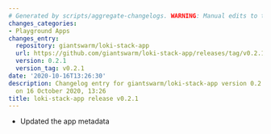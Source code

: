 ```yaml
---
# Generated by scripts/aggregate-changelogs. WARNING: Manual edits to this files will be overwritten.
changes_categories:
- Playground Apps
changes_entry:
  repository: giantswarm/loki-stack-app
  url: https://github.com/giantswarm/loki-stack-app/releases/tag/v0.2.1
  version: 0.2.1
  version_tag: v0.2.1
date: '2020-10-16T13:26:30'
description: Changelog entry for giantswarm/loki-stack-app version 0.2.1, published
  on 16 October 2020, 13:26
title: loki-stack-app release v0.2.1
---
```


- Updated the app metadata
